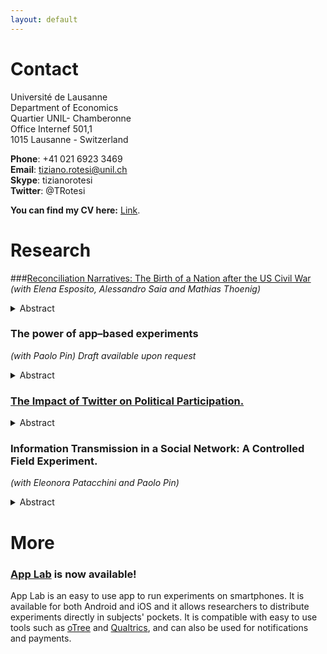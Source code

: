 ```yaml
---
layout: default
---
```


# Contact 

Université de Lausanne <br/>
Department of Economics <br/>
Quartier UNIL- Chamberonne <br/>
Office Internef 501,1 <br/>
1015 Lausanne - Switzerland <br/>

**Phone**: +41 021 6923 3469 <br/>
**Email**: tiziano.rotesi@unil.ch <br/>
**Skype**: tizianorotesi <br/>
**Twitter**: @TRotesi 

**You can find my CV here:** [Link](https://www.dropbox.com/s/du970024ba2rzbc/CV_TizianoRotesi.pdf?dl=0).

<!---
You can find my cv here: [Link](/assets/files/CV_TizianoRotesi.pdf).
-->


# Research

###[Reconciliation Narratives: The Birth of a Nation after the US Civil War](https://papers.ssrn.com/sol3/papers.cfm?abstract_id=3816811)
*(with Elena Esposito, Alessandro Saia and Mathias Thoenig)*
<details>
<summary>Abstract</summary>
<p>We study how the spread of the Lost Cause narrative -a revisionist and racist retelling of the US Civil War- shifted both opinions and behaviors toward reunifying the country and racially alienating African Americans. Drawing on a large set of archival data from between 1910 and 1920, we reconstitute a monthly record of the staggered screenings across US counties of The Birth of a Nation, a blockbuster movie that popularized the Lost Cause narrative across large segments of the population. Our empirical analysis shows that the movie induced (i) a semantic shift in the public discourse toward more patriotic and less divisive language on post-Civil War nation building; (ii) a surge in patriotism with an increased enlistment rate in the US military; and (iii) a cultural convergence between former Confederate and Unionist states with a rise in the adoption of first names traditionally associated with the former enemy's regional identity. We go on to document how the racist content of the narrative helped foster reconciliation through a common enemy rhetorical argument. While we find that the movie strengthened discrimination against African Americans in public discourse and the labor market, our quantitative estimates suggest that 55% of the total effect of the movie on reconciliation was indirectly mediated precisely through this rise in discrimination. All of our findings are detected within both former Confederate and Unionist states.</p>
</details>

### The power of app–based experiments
*(with Paolo Pin)*
*Draft available upon request*
<details>
<summary>Abstract</summary>
<p>
We test the same pool of subjects on a series of standard tasks in behavioral economics, assigning randomly half of the pool to a classical laboratory and letting the other half perform the experiment on their smartphones, outside the lab, with an app that we have developed.
We measure the difference in behavior between the two treatments.
Behavior is similar across samples: participants respond essentially in the same way with respect to standard behavioral measures, effort, focus, cognitive tasks, strategical reasoning and beliefs about the actions of other players.
We find anyway some differences: subjects on the app (i.e., outside the lab) are more prone to errors on boring tasks, prefer to provide a wrong answer rather than letting time expire, and tend to be slightly more generous and trustful with respect to the other subjects in the same session.
</p>
</details>

### [The Impact of Twitter on Political Participation.](https://www.dropbox.com/s/gp22s3jnelmz34b/Rotesi_Twitter_Participation.pdf?dl=0)
<details>
<summary>Abstract</summary>
What is the effect of Twitter on political participation? I address this question by studying how the spread of this social network affected voting behavior and donations to politicians during the last three US presidential elections. First, I develop a novel measure of Twitter penetration by using location data collected from users. To address endogeneity in the diffusion of Twitter across regions, I exploit variation in the popularity of sport teams that signed new players with Twitter accounts, making therefore the social network more interesting for their fans. Instrumental variables estimates do not show significant effects of Twitter on average participation, intended both as turnout and donations to politicians. On the other hand I find a differential effect across parties, with the Democratic Party being penalized in terms of votes and the Republican Party receiving more donations. I provide two pieces of evidence on mechanisms. First, I show that Twitter reduces voters' information about politics and increases political polarization. Second, by downloading and categorizing tweets written by users I show that the majority of users write about sport or entertainment and ignore politics for most part of the year. Peaks in interest happen only during presidential debates, when both the quantity of partisan tweets and the average sentiment favor the Republican Party.</p>
</details>

### Information Transmission in a Social Network: A Controlled Field Experiment.
*(with Eleonora Patacchini and Paolo Pin)*
<details>
<summary>Abstract</summary> <p>Using an app for smartphones we run an experiment among high school students to study the pattern of aggregation of sparsely distributed information when competing agents are arranged in small networks and can share only non-verifiable pieces of information. Our first finding is that the level of cooperation is high, especially among students that belong to the same class. Nevertheless the level of centralization of the network significantly affects the final results, with the most central node benefiting in terms of payoffs. By adding a second node with a high centrality we see that the results change significantly, with more signals traveling through the links. We then turn to a parsimonious level-k approach to characterize players according to their behavior in the game. When estimating the model we see that data are consistent with a vast majority of players acting cooperatively, with the difference across networks driven mainly by a small share of strategic players and their position in the network.</p></details>

# More

### [App Lab](https://applabresearch.com/) is now available!
App Lab is an easy to use app to run experiments on smartphones. It is available for both Android and iOS and it allows researchers to distribute experiments directly in subjects' pockets. It is compatible with easy to use tools such as [oTree](https://www.otree.org/) and [Qualtrics](https://www.qualtrics.com/), and can also be used for notifications and payments.

